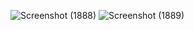 ![Screenshot (1888)](https://github.com/unxpctdchrs/reports/assets/114638004/3652876c-f8aa-40a1-a684-96c61c2a5087)
![Screenshot (1889)](https://github.com/unxpctdchrs/reports/assets/114638004/76af8efd-60e5-4221-a52b-62cde4b566f3)
